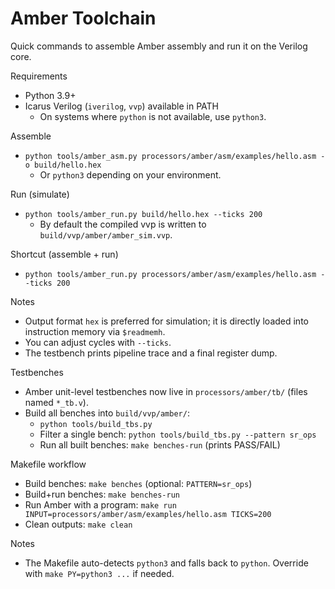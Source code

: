 Amber Toolchain
===============

Quick commands to assemble Amber assembly and run it on the Verilog core.

Requirements
- Python 3.9+
- Icarus Verilog (`iverilog`, `vvp`) available in PATH
  - On systems where `python` is not available, use `python3`.

Assemble
- `python tools/amber_asm.py processors/amber/asm/examples/hello.asm -o build/hello.hex`
  - Or `python3` depending on your environment.

Run (simulate)
- `python tools/amber_run.py build/hello.hex --ticks 200`
  - By default the compiled vvp is written to `build/vvp/amber/amber_sim.vvp`.

Shortcut (assemble + run)
- `python tools/amber_run.py processors/amber/asm/examples/hello.asm --ticks 200`

Notes
- Output format `hex` is preferred for simulation; it is directly loaded into instruction memory via `$readmemh`.
- You can adjust cycles with `--ticks`.
- The testbench prints pipeline trace and a final register dump.

Testbenches
- Amber unit-level testbenches now live in `processors/amber/tb/` (files named `*_tb.v`).
- Build all benches into `build/vvp/amber/`:
  - `python tools/build_tbs.py`
  - Filter a single bench: `python tools/build_tbs.py --pattern sr_ops`
  - Run all built benches: `make benches-run` (prints PASS/FAIL)

Makefile workflow
- Build benches: `make benches` (optional: `PATTERN=sr_ops`)
- Build+run benches: `make benches-run`
- Run Amber with a program: `make run INPUT=processors/amber/asm/examples/hello.asm TICKS=200`
- Clean outputs: `make clean`

Notes
- The Makefile auto-detects `python3` and falls back to `python`. Override with `make PY=python3 ...` if needed.
